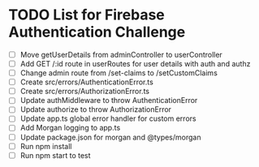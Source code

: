 # TODO List for Firebase Authentication Challenge

- [ ] Move getUserDetails from adminController to userController
- [ ] Add GET /:id route in userRoutes for user details with auth and authz
- [ ] Change admin route from /set-claims to /setCustomClaims
- [ ] Create src/errors/AuthenticationError.ts
- [ ] Create src/errors/AuthorizationError.ts
- [ ] Update authMiddleware to throw AuthenticationError
- [ ] Update authorize to throw AuthorizationError
- [ ] Update app.ts global error handler for custom errors
- [ ] Add Morgan logging to app.ts
- [ ] Update package.json for morgan and @types/morgan
- [ ] Run npm install
- [ ] Run npm start to test
